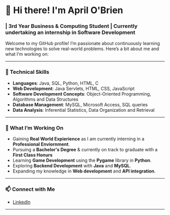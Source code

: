 # 👋 Hi there! I'm April O'Brien

### | 3rd Year Business & Computing Student | Currently undertaking an internship in Software Development 

Welcome to my GitHub profile! I’m passionate about continuously learning new technologies to solve real-world problems. Here’s a bit about me and what I’m working on:

---

### 🔧 Technical Skills
- **Languages**: Java, SQL, Python, HTML, C
- **Web Development**: Java Servlets, HTML, CSS, JavaScript
- **Software Development Concepts**: Object-Oriented Programming, Algorithms and Data Structures
- **Database Management**: MySQL, Microsoft Access, SQL queries
- **Data Analysis**: Inferential Statistics, Data Organization and Retrieval

---

### 🌱 What I’m Working On
- Gaining **Real World Expierience** as I am currently interning in a **Professional Enviornment**.
- Pursuing a **Bachelor's Degree** & currently on track to graduate with a **First Class Honurs**
- Learning **Game Development** using the **Pygame** library in **Python**.
- Exploring **Backend Development** with **Java** and **MySQL**.
- Expanding my knowledge in **Web development** and **API integration**.

---

### 📫 Connect with Me
- [LinkedIn](https://www.linkedin.com/in/aprilobriennn/)




---

